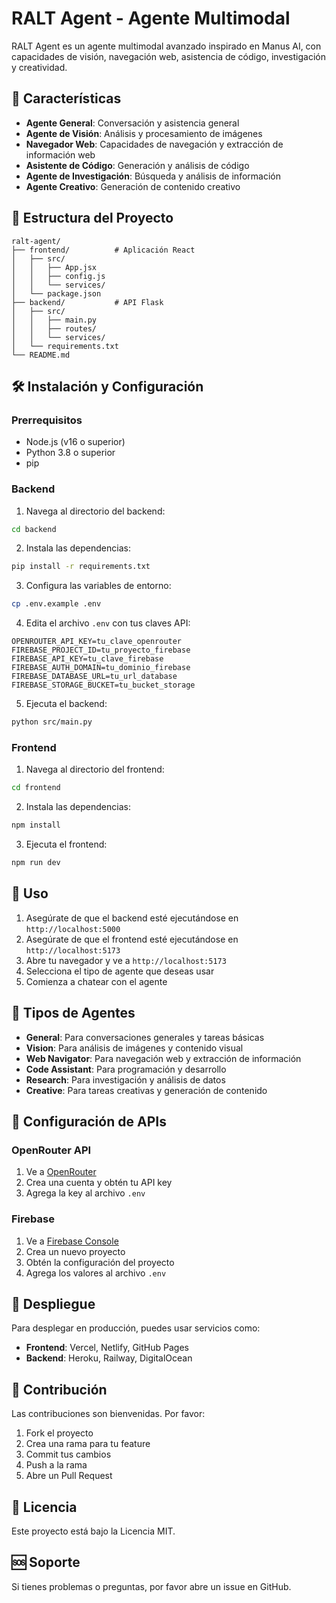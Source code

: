 # RALT Agent - Agente Multimodal

RALT Agent es un agente multimodal avanzado inspirado en Manus AI, con capacidades de visión, navegación web, asistencia de código, investigación y creatividad.

## 🚀 Características

- **Agente General**: Conversación y asistencia general
- **Agente de Visión**: Análisis y procesamiento de imágenes
- **Navegador Web**: Capacidades de navegación y extracción de información web
- **Asistente de Código**: Generación y análisis de código
- **Agente de Investigación**: Búsqueda y análisis de información
- **Agente Creativo**: Generación de contenido creativo

## 📁 Estructura del Proyecto

```
ralt-agent/
├── frontend/          # Aplicación React
│   ├── src/
│   │   ├── App.jsx
│   │   ├── config.js
│   │   └── services/
│   └── package.json
├── backend/           # API Flask
│   ├── src/
│   │   ├── main.py
│   │   ├── routes/
│   │   └── services/
│   └── requirements.txt
└── README.md
```

## 🛠️ Instalación y Configuración

### Prerrequisitos

- Node.js (v16 o superior)
- Python 3.8 o superior
- pip

### Backend

1. Navega al directorio del backend:
```bash
cd backend
```

2. Instala las dependencias:
```bash
pip install -r requirements.txt
```

3. Configura las variables de entorno:
```bash
cp .env.example .env
```

4. Edita el archivo `.env` con tus claves API:
```
OPENROUTER_API_KEY=tu_clave_openrouter
FIREBASE_PROJECT_ID=tu_proyecto_firebase
FIREBASE_API_KEY=tu_clave_firebase
FIREBASE_AUTH_DOMAIN=tu_dominio_firebase
FIREBASE_DATABASE_URL=tu_url_database
FIREBASE_STORAGE_BUCKET=tu_bucket_storage
```

5. Ejecuta el backend:
```bash
python src/main.py
```

### Frontend

1. Navega al directorio del frontend:
```bash
cd frontend
```

2. Instala las dependencias:
```bash
npm install
```

3. Ejecuta el frontend:
```bash
npm run dev
```

## 🔧 Uso

1. Asegúrate de que el backend esté ejecutándose en `http://localhost:5000`
2. Asegúrate de que el frontend esté ejecutándose en `http://localhost:5173`
3. Abre tu navegador y ve a `http://localhost:5173`
4. Selecciona el tipo de agente que deseas usar
5. Comienza a chatear con el agente

## 🤖 Tipos de Agentes

- **General**: Para conversaciones generales y tareas básicas
- **Vision**: Para análisis de imágenes y contenido visual
- **Web Navigator**: Para navegación web y extracción de información
- **Code Assistant**: Para programación y desarrollo
- **Research**: Para investigación y análisis de datos
- **Creative**: Para tareas creativas y generación de contenido

## 🔑 Configuración de APIs

### OpenRouter API
1. Ve a [OpenRouter](https://openrouter.ai/)
2. Crea una cuenta y obtén tu API key
3. Agrega la key al archivo `.env`

### Firebase
1. Ve a [Firebase Console](https://console.firebase.google.com/)
2. Crea un nuevo proyecto
3. Obtén la configuración del proyecto
4. Agrega los valores al archivo `.env`

## 🚀 Despliegue

Para desplegar en producción, puedes usar servicios como:
- **Frontend**: Vercel, Netlify, GitHub Pages
- **Backend**: Heroku, Railway, DigitalOcean

## 🤝 Contribución

Las contribuciones son bienvenidas. Por favor:
1. Fork el proyecto
2. Crea una rama para tu feature
3. Commit tus cambios
4. Push a la rama
5. Abre un Pull Request

## 📄 Licencia

Este proyecto está bajo la Licencia MIT.

## 🆘 Soporte

Si tienes problemas o preguntas, por favor abre un issue en GitHub.

